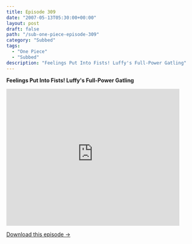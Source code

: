 ```yaml
---
title: Episode 309
date: "2007-05-13T05:30:00+00:00"
layout: post
draft: false
path: "/sub-one-piece-episode-309"
category: "Subbed"
tags:
  - "One Piece"
  - "Subbed"
description: "Feelings Put Into Fists! Luffy's Full-Power Gatling"
---
```


**Feelings Put Into Fists! Luffy's Full-Power Gatling**

<iframe width="640" height="360" src="https://www.rapidvideo.com/e/FXQI02TA8I" frameborder="0" marginwidth=0 marginheight=0 scrolling=no allowfullscreen style="max-width:90%;"></iframe>

<a href="http://ouo.io/qs/eCodkFEQ?s=https://www.rapidvideo.com/d/FXQI02TA8I" class="styled_a">Download this episode →</a>

